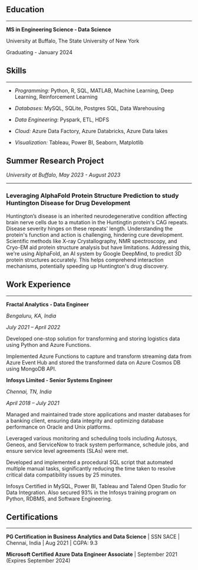 ## Education

---

**MS in Engineering Science - Data Science**

University at Buffalo, The State University of New York

Graduating - January 2024

## Skills

---

 * *Programming:*	Python, R, SQL, MATLAB, Machine Learning, Deep Learning, Reinforcement Learning

 * *Databases:* MySQL, SQLite, Postgres SQL, Data Warehousing

 * *Data Engineering:* Pyspark, ETL, HDFS

 * *Cloud:* Azure Data Factory, Azure Databricks, Azure Data lakes 

 * *Visualization:* Tableau, Power BI, Seaborn, Matplotlib

## Summer Research Project

*University at Buffalo, May 2023 - August 2023*

---

### Leveraging AlphaFold Protein Structure Prediction to study Huntington Disease for Drug Development

Huntington’s disease is an inherited neurodegenerative condition affecting brain nerve cells due to a mutation in the Huntingtin protein's CAG repeats. Disease severity hinges on these repeats' length. Understanding the protein's function and action is challenging, hindering cure development. Scientific methods like X-ray Crystallography, NMR spectroscopy, and Cryo-EM aid protein structure analysis but have limitations. Addressing this, we're using AlphaFold, an AI system by Google DeepMind, to predict 3D protein structures accurately. This helps comprehend interaction mechanisms, potentially speeding up Huntington's drug discovery.


## Work Experience

---

**Fractal Analytics - Data Engineer**

*Bengaluru, KA, India*

*July 2021 – April 2022*

Developed one-stop solution for transforming and storing logistics data using Python and Azure Functions.

Implemented Azure Functions to capture and transform streaming data from Azure Event Hub and stored the transformed data on Azure Cosmos DB using MongoDB API.

**Infosys Limited - Senior Systems Engineer**

*Chennai, TN, India*

*April 2018 – July 2021*

Managed and maintained trade store applications and master databases for a banking client, ensuring data integrity and optimizing database performance on Oracle and Unix platforms.

Leveraged various monitoring and scheduling tools including Autosys, Geneos, and ServiceNow to track system performance, schedule jobs, and ensure service level agreements (SLAs) were met.

Developed and implemented a procedural SQL script that automated multiple manual tasks, significantly reducing the time taken to resolve critical data compatibility issues by 25 minutes.

Infosys Certified in MySQL, Power BI, Tableau and Talend Open Studio for Data Integration. Also secured 93% in the Infosys training program on Python, RDBMS, and Software Engineering.

## Certifications

---

**PG Certification in Business Analytics and Data Science** | SSN SACE | Chennai, India | Aug 2021 | CGPA: 9.3

**Microsoft Certified Azure Data Engineer Associate** | September 2021 (Expires September 2024)
